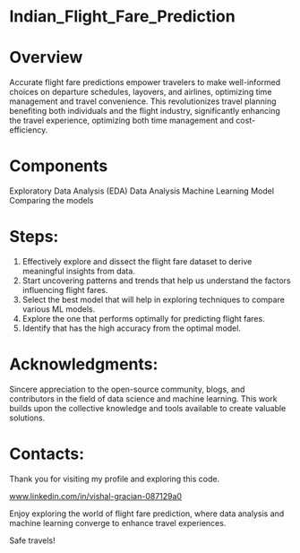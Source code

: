 # Indian_Flight_Fare_Prediction

# Overview
Accurate flight fare predictions empower travelers to make well-informed choices on departure schedules, layovers, and airlines, optimizing time management and travel convenience. 
This revolutionizes travel planning benefiting both individuals and the flight industry, significantly enhancing the travel experience, optimizing both time management and cost-efficiency. 

# Components
Exploratory Data Analysis (EDA)
Data Analysis
Machine Learning Model
Comparing the models

# Steps:
1. Effectively explore and dissect the flight fare dataset to derive meaningful insights from data.
2. Start uncovering patterns and trends that help us understand the factors influencing flight fares.
3. Select the best model that will help in exploring techniques to compare various ML models.
4. Explore the one that performs optimally for predicting flight fares.
5. Identify that has the high accuracy from the optimal model.

# Acknowledgments:
Sincere appreciation to the open-source community, blogs, and contributors in the field of data science and machine learning. 
This work builds upon the collective knowledge and tools available to create valuable solutions.

# Contacts:
Thank you for visiting my profile and exploring this code. 

www.linkedin.com/in/vishal-gracian-087129a0

Enjoy exploring the world of flight fare prediction, where data analysis and machine learning converge to enhance travel experiences.

Safe travels!


